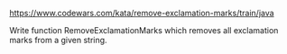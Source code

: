 https://www.codewars.com/kata/remove-exclamation-marks/train/java

Write function RemoveExclamationMarks which removes all exclamation marks from a given string.

